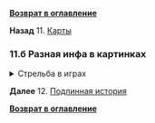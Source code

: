 **[Возврат в оглавление](index.md)**

**Назад** 11. [Карты](11.md)

### 11.б Разная инфа в картинках

<details>
  <summary> Стрельба в играх </summary>
  
![Стрельба в разных играх](pictures/bullet_time_01.png  "Полет пули")
    
</details>








**Далее** 12. [Подлинная история](12.md)

**[Возврат в оглавление](index.md)**